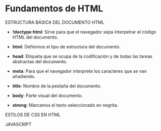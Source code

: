 # Fundamentos de HTML

ESTRUCTURA BÁSICA DEL DOCUMENTO HTML

- **!doctype html**: Sirve para que el navegador sepa interpetrar el código HTML del documento.

- **html**: Definimos el tipo de estructura del documento.

- **head**: Etiqueta que se ocupa de la codificación y de todas las tareas abstractas del documento.

- **meta**: Para que el navegador interprete los caracteres que se van añadiendo.

- **title**: Nombre de la pestaña del documento.

- **body**: Parte visual del documento.

- **strong**: Marcamos el texto seleccionado en negrita.

ESTILOS DE CSS EN HTML

JAVASCRIPT






